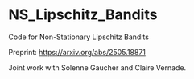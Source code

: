 # NS_Lipschitz_Bandits
Code for Non-Stationary Lipschitz Bandits

Preprint: https://arxiv.org/abs/2505.18871

Joint work with Solenne Gaucher and Claire Vernade.